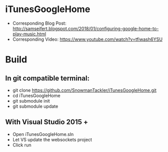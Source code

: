 # iTunesGoogleHome
* Corresponding Blog Post: http://samseifert.blogspot.com/2018/01/configuring-google-home-to-play-music.html
* Corresponding Video: https://www.youtube.com/watch?v=tfiwash6YSU

# Build
## In git compatible terminal:
* git clone https://github.com/SnowmanTackler/iTunesGoogleHome.git
* cd iTunesGoogleHome
* git submodule init
* git submodule update

## With Visual Studio 2015 +
* Open iTunesGoogleHome.sln
* Let VS update the websockets project
* Click run

